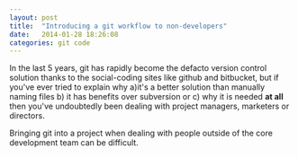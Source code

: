 ```yaml
---
layout: post
title:  "Introducing a git workflow to non-developers"
date:   2014-01-28 18:26:08
categories: git code 
---
```


In the last 5 years, git has rapidly become the defacto version control solution thanks to the social-coding sites like github and bitbucket, but if you've ever tried to explain why a)it's a better solution than manually naming files b) it has benefits over subversion or c) why it is needed **at all** then you've undoubtedly been dealing with project managers, marketers or directors. 

Bringing git into a project when dealing with people outside of the core development team can be difficult.
